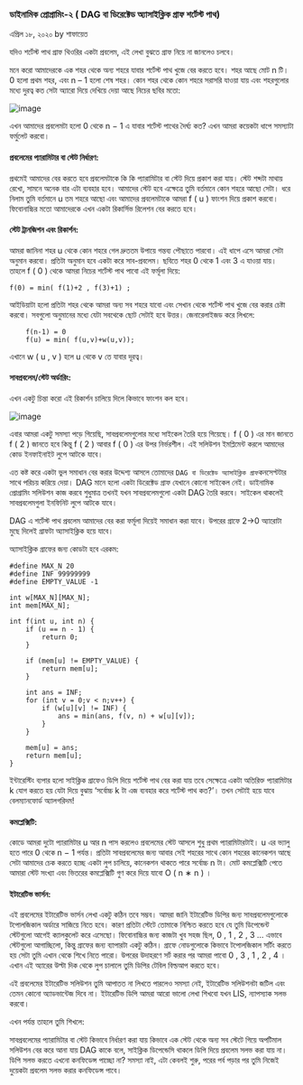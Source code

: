 ### ডাইনামিক প্রোগ্রামিং-২ ( DAG বা ডিরেক্টেড অ‍্যাসাইক্লিক গ্রাফ শর্টেস্ট পাথ)
এপ্রিল ১৮, ২০২০ by শাফায়েত



যদিও শর্টেস্ট পাথ গ্রাফ থিওরির একটা প্রবলেম, এই লেখা বুঝতে গ্রাফ নিয়ে না জানলেও চলবে।

মনে করো আমাদেরকে এক শহর থেকে অন‍্য শহরে যাবার শর্টেস্ট পাথ খুজে বের করতে হবে। শহর আছে মোট 
n
 টি। 
0
 হলো প্রথম শহর, এবং 
n
–
1
 হলো শেষ শহর। কোন শহর থেকে কোন শহরে সরাসরি যাওয়া যায় এবং শহরগুলোর মধ‍্যে দুরত্ব কত সেটা অ‍্যারো দিয়ে দেখিয়ে দেয়া আছে নিচের ছবির মতো:
 
 ![image](https://user-images.githubusercontent.com/63524824/125191778-f41c4600-e265-11eb-9581-b4e5447d727a.png)


এখন আমাদের প্রবলেমটা হলো 
0
 থেকে 
n
−
1
 এ যাবার শর্টেস্ট পাথের দৈর্ঘ‍্য কত? এখন আমরা কয়েকটা ধাপে সমস‍্যাটা ফর্মুলেট করবো।

#### প্রবলেমের প‍্যারামিটার বা স্টেট নির্ধারণ:


প্রথমেই আমাদের বের করতে হবে প্রবলেমটাকে কি কি প‍্যারামিটার বা স্টেট দিয়ে প্রকাশ করা যায়। স্টেট শব্দটা মাথায় রেখো, সামনে অনেক বার এটা ব‍্যবহার হবে। আমাদের স্টেট হবে এক্ষেত্রে তুমি বর্তমানে কোন শহরে আছো সেটা। ধরে নিলাম তুমি বর্তমানে 
u
 তম শহরে আছো এবং আমাদের প্রবলেমটাকে আমরা 
f
(
u
)
 ফাংশন দিয়ে প্রকাশ করবো। ফিবোনাচ্চির মতো আমাদেরকে এখন একটা রিকার্সিভ রিলেশন বের করতে হবে।

#### স্টেট ট্রানজিশন এবং রিকার্শন:


আমরা জানিনা শহর 
u
 থেকে কোন শহরে গেল দ্রুততম উপায়ে গন্তব‍্য পৌছাতে পারবো। এই ধাপে এসে আমরা সেটা অনুমান করবো। প্রতিটা অনুমান হবে একটা করে সাব-প্রবলেম। ছবিতে শহর 
0
 থেকে 
1
 এবং 
3
 এ যাওয়া যায়। তাহলে 
f
(
0
)
 থেকে আমরা নিচের শর্টেস্ট পাথ পাবো এই ফর্মূলা দিয়ে: 
 
 ``` f(0) = min( f(1)+2 , f(3)+1) ; ```


আইডিয়াটা হলো প্রতিটা শহর থেকে আমরা অন‍্য সব শহরে যাবো এবং সেখান থেকে শর্টেস্ট পাথ খুজে বের করার চেষ্টা করবো। সবগুলো অনুমানের মধ‍্যে যেটা সবথেকে ছোট সেটাই হবে উত্তর। জেনারেলাইজড করে লিখলে:

``` 
    f(n-1) = 0 
    f(u) = min( f(u,v)+w(u,v));
```

এখানে 
w
(
u
,
v
)
 হলে 
u
 থেকে 
v
 তে যাবার দূরত্ব।
 

#### সাবপ্রবলেম/স্টেট অর্ডারিং:

এখন একটু চিন্তা করো এই রিকার্শন চালিয়ে দিলে কিভাবে ফাংশন কল হবে।

![image](https://user-images.githubusercontent.com/63524824/125191938-d7344280-e266-11eb-9e05-ea8984fbf5a4.png)


এবার আমরা একটু সমস‍্যা পড়ে গিয়েছি, সাবপ্রবলেমগুলোর মধ‍্যে সাইকেল তৈরি হয়ে গিয়েছে। 
f
(
0
)
 এর মান জানতে 
f
(
2
)
 জানতে হবে কিন্তু 
f
(
2
)
 আবার 
f
(
0
)
  এর উপর নির্ভরশীল। এই সলিউশন ইমপ্লিমেন্ট করলে আমাদের কোড ইনফাইনাইট লুপে আটকে যাবে।
  

এত কষ্ট করে একটা ভুল সমাধান বের করার উদ্দেশ‍্য আসলে তোমাদের ` DAG বা ডিরেক্টেড অ‍্যাসাইক্লিক গ্রাফ `কনসেপ্টটার সাথে পরিচয় করিয়ে দেয়া। DAG মানে হলো একটা ডিরেক্টেড গ্রাফ যেখানে কোনো সাইকেল নেই। ডাইনামিক প্রোগ্রামিং সলিউশন কাজ করবে শুধুমাত্র তখনই যখন সাবপ্রবলেমগুলো একটা DAG তৈরি করবে। সাইকেল থাকলেই সাবপ্রবলেমগুলা ইনফিনিট লুপে আটকে যাবে।

DAG এ শর্টেস্ট পাথ প্রবলেম আমাদের বের করা ফর্মূলা দিয়েই সমাধান করা যাবে। উপরের গ্রাফে 2->0 অ‍্যারোটা মুছে দিলেই গ্রাফটা অ‍্যাসাইক্লিক হয়ে যাবে।



অ‍্যাসাইক্লিক গ্রাফের জন‍্য কোডটা হবে এরকম:
```
#define MAX_N 20
#define INF 99999999
#define EMPTY_VALUE -1

int w[MAX_N][MAX_N];
int mem[MAX_N];

int f(int u, int n) {
    if (u == n - 1) {
        return 0;
    }
    
    if (mem[u] != EMPTY_VALUE) {
        return mem[u];
    }
    
    int ans = INF;
    for (int v = 0;v < n;v++) {
        if (w[u][v] != INF) {
            ans = min(ans, f(v, n) + w[u][v]);
        }
    }
    
    mem[u] = ans;
    return mem[u];
}
```


ইন্টারেস্টিং ব‍্যপার হলো সাইক্লিক গ্রাফেও ডিপি দিয়ে শর্টেস্ট পাথ বের করা যায় তবে সেক্ষেত্রে একটা অতিরিক্ত প‍্যারামিটার k যোগ করতে হয় যেটা দিয়ে বুঝায় ‘সর্বোচ্চ 
k
 টা এজ ব‍্যবহার করে শর্টেস্ট পাথ কত?’। তখন সেটাই হয়ে যাবে বেলম‍্যানফোর্ড অ‍্যালগরিদম!


#### কমপ্লেক্সিটি:

কোডে আমরা দুটো প‍্যারামিটার 
u
 আর 
n
 পাস করলেও প্রবলেমের স্টেট আসলে শুধু প্রথম প‍্যারামিটারটাই। 
u
 এর ভ‍্যালু হতে পারে 
0
 থেকে 
n
−
1
 পর্যন্ত। প্রতিটা সাবপ্রবলেমের জন‍্য আবার সেই শহরের সাথে কোন শহরের কানেকশন আছে সেটা আমাদের চেক করতে হচ্ছে একটা লুপ চালিয়ে, কানেকশন থাকতে পারে সর্বোচ্চ 
n
 টা। মোট কমপ্লেক্সিটি পেতে আমারা স্টেট সংখ‍্যা এবং ভিতরের কমপ্লেক্সিটি গুণ করে দিয়ে যাবো 
O
(
n
∗
n
)
।

#### ইটারেটিভ ভার্সন:


এই প্রবলেমের ইটারেটিভ ভার্সন লেখা একটু কঠিন তবে সম্ভব। আমরা জানি ইটারেটিভ ডিপির জন‍্য সাবপ্রবলেমগুলোকে টপোলজিকাল অর্ডারে সাজিয়ে নিতে হবে। কারণ প্রতিটা স্টেটে তোমাকে নিশ্চিত করতে হবে যে তুমি ডিপেন্ডেন্ট স্টেটগুলো আগেই ক‍্যালকুলেট করে এসেছো। ফিবোনাচ্চির জন‍্য কাজটা খুব সহজ ছিল, 
0
,
1
,
2
,
3
…
 এভাবে স্টেটগুলো আগাচ্ছিলো, কিন্তু গ্রাফের জন‍্য ব‍্যাপারটা একটু কঠিন। গ্রাফে নোডগুলোকে কিভাবে টপোলজিকাল সর্টিং করতে হয় সেটা তুমি এখান থেকে শিখে নিতে পারো। উপরের উদাহরণে সর্ট করার পর আমরা পাবো 
0
,
3
,
1
,
2
,
4
। এখান এই অ‍্যারের উল্টা দিক থেকে লুপ চালালে তুমি ডিপির টেবিল বিল্ডআপ করতে হবে।

এই প্রবলেমের ইটারেটিভ সলিউশন তুমি আপাতত না লিখতে পারলেও সমস‍্যা নেই, ইটারেটিভ সলিউশনটা জটিল এবং তেমন কোনো অ‍্যাডভান্টেজ দিবে না। ইটারেটিভ ডিপি আমরা আরো ভালো লেখা শিখবো যখন LIS, ন‍্যাপস‍্যাক সলভ করবো।

এখন পর্যন্ত তাহলে তুমি শিখলে:

সাবপ্রবলেমের প‍্যারামিটার বা স্টেট কিভাবে নির্ধারণ করা যায়
কিভাবে এক স্টেট থেকে অন‍্য সব স্টেটে গিয়ে অপটিমাল সলিউশন বের করে আনা যায়
DAG কাকে বলে, সাইক্লিক ডিপেন্ডেসি থাকলে ডিপি দিয়ে প্রবলেম সলভ করা যায় না।
ডিপি সলভ করতে এখনো কনফিডেন্স পাচ্ছো না? সমস‍্যা নাই, এটা কেবলই শুরু, পরের পর্ব পড়ার পর তুমি নিজেই দুয়েকটা প্রবলেম সলভ করার কনফিডেন্স পাবে।
